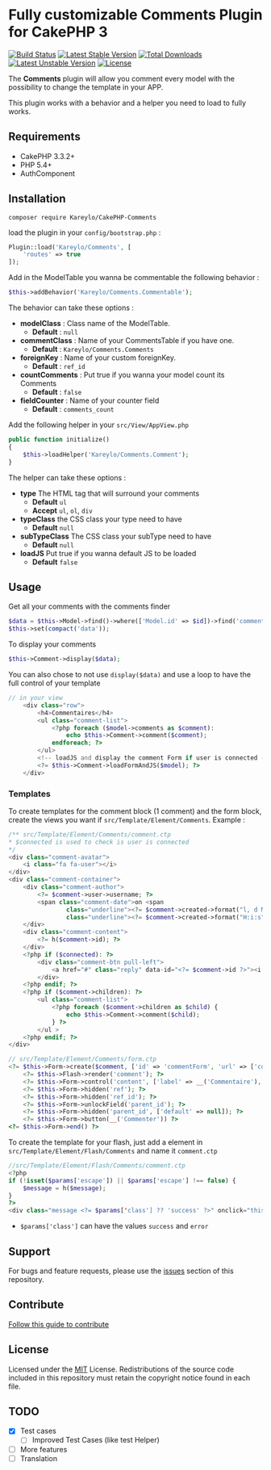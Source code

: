 # Fully customizable Comments Plugin for CakePHP 3
[![Build Status](https://travis-ci.org/Kareylo/CakePHP-Comments.svg?branch=master)](https://travis-ci.org/Kareylo/CakePHP-Comments)
[![Latest Stable Version](https://poser.pugx.org/kareylo/cakephp-comments/v/stable)](https://packagist.org/packages/kareylo/cakephp-comments)
[![Total Downloads](https://poser.pugx.org/kareylo/cakephp-comments/downloads)](https://packagist.org/packages/kareylo/cakephp-comments)
[![Latest Unstable Version](https://poser.pugx.org/kareylo/cakephp-comments/v/unstable)](https://packagist.org/packages/kareylo/cakephp-comments)
[![License](https://poser.pugx.org/kareylo/cakephp-comments/license)](https://packagist.org/packages/kareylo/cakephp-comments)

The **Comments** plugin will allow you comment every model with the possibility to change the template in your APP.

This plugin works with a behavior and a helper you need to load to fully works.

## Requirements

* CakePHP 3.3.2+
* PHP 5.4+
* AuthComponent

## Installation

```
composer require Kareylo/CakePHP-Comments
```

load the plugin in your `config/bootstrap.php` :
```php
Plugin::load('Kareylo/Comments', [
    'routes' => true
]);
```

Add in the ModelTable you wanna be commentable the following behavior :
```php
$this->addBehavior('Kareylo/Comments.Commentable');
```
The behavior can take these options :
* **modelClass** : Class name of the ModelTable.
    * **Default** : `null`
* **commentClass** : Name of your CommentsTable if you have one. 
    * **Default** : `Kareylo/Comments.Comments`
* **foreignKey** : Name of your custom foreignKey. 
    * **Default** : `ref_id`
* **countComments** : Put true if you wanna your model count its Comments
    * **Default** : `false`
* **fieldCounter** : Name of your counter field
    * **Default** : `comments_count`

Add the following helper in your `src/View/AppView.php`
```php
public function initialize()
{
    $this->loadHelper('Kareylo/Comments.Comment');
}
```
The helper can take these options :
* **type** The HTML tag that will surround your comments
    * **Default** `ul`
    * **Accept** `ul`, `ol`, `div`
* **typeClass** the CSS class your type need to have
    * **Default** `null`
* **subTypeClass** The CSS class your subType need to have
    * **Default** `null`
* **loadJS** Put true if you wanna default JS to be loaded
    * **Default** `false`

## Usage

Get all your comments with the comments finder
```php
$data = $this->Model->find()->where(['Model.id' => $id])->find('comments')->first();
$this->set(compact('data'));
```

To display your comments
```php
$this->Comment->display($data);
```

You can also chose to not use `display($data)` and use a loop to have the full control of your template 
```php
// in your view
    <div class="row">
        <h4>Commentaires</h4>
        <ul class="comment-list">
            <?php foreach ($model->comments as $comment):
                echo $this->Comment->comment($comment);
            endforeach; ?>
        </ul>
        <!-- loadJS and display the comment Form if user is connected -->
        <?= $this->Comment->loadFormAndJS($model); ?>
    </div>
```

### Templates

To create templates for the comment block (1 comment) and the form block, create the views you want if `src/Template/Element/Comments`.
Example :
```php
/** src/Template/Element/Comments/comment.ctp
* $connected is used to check is user is connected
*/
<div class="comment-avatar">
    <i class="fa fa-user"></i>
</div>
<div class="comment-container">
    <div class="comment-author">
        <?= $comment->user->username; ?>
        <span class="comment-date">on <span
                class="underline"><?= $comment->created->format("l, d M y"); ?></span> at <span
                class="underline"><?= $comment->created->format("H:i:s"); ?></span></span>
    </div>
    <div class="comment-content">
        <?= h($comment->id); ?>
    </div>
    <?php if ($connected): ?>
        <div class="comment-btn pull-left">
            <a href="#" class="reply" data-id="<?= $comment->id ?>"><i class="fa fa-reply"></i> Reply</a>
        </div>
    <?php endif; ?>
    <?php if ($comment->children): ?>
        <ul class="comment-list">
            <?php foreach ($comment->children as $child) {
                echo $this->Comment->comment($child);
            } ?>
        </ul >
    <?php endif; ?>
</div>

// src/Template/Element/Comments/form.ctp
<?= $this->Form->create($comment, ['id' => 'commentForm', 'url' => ['controller' => 'Comments', 'action' => 'add', 'plugin' => 'Comments']]); ?>
    <?= $this->Flash->render('comment'); ?>
    <?= $this->Form->control('content', ['label' => __('Commentaire'), 'type' => 'textarea']); ?>
    <?= $this->Form->hidden('ref'); ?>
    <?= $this->Form->hidden('ref_id'); ?>
    <?= $this->Form->unlockField('parent_id'); ?>
    <?= $this->Form->hidden('parent_id', ['default' => null]); ?>
    <?= $this->Form->button(__('Commenter')) ?>
<?= $this->Form->end() ?>
```
To create the template for your flash, just add a element in `src/Template/Element/Flash/Comments` and name it `comment.ctp`
 ```php
 //src/Template/Element/Flash/Comments/comment.ctp
 <?php
 if (!isset($params['escape']) || $params['escape'] !== false) {
     $message = h($message);
 }
 ?>
 <div class="message <?= $params['class'] ?? 'success' ?>" onclick="this.classList.add('hidden');"><?= $message ?></div>
 ```
 - `$params['class']` can have the values `success` and `error` 

## Support

For bugs and feature requests, please use the [issues](https://github.com/kareylo/cakephp-comments/issues) section of this repository.


## Contribute
[Follow this guide to contribute](https://github.com/Kareylo/CakePHP-Comments/blob/master/CONTRIBUTING.md)

## License

Licensed under the [MIT](http://www.opensource.org/licenses/mit-license.php) License. Redistributions of the source code included in this repository must retain the copyright notice found in each file.

## TODO
- [X] Test cases
    - [ ] Improved Test Cases (like test Helper)
- [ ] More features
- [ ] Translation
